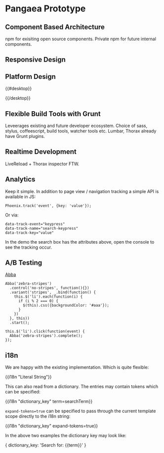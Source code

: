 Pangaea Prototype
=================

Component Based Architecture
----------------------------
npm for exisiting open source components. Private npm for future internal components.

Responsive Design
-----------------

Platform Design
---------------
{{#desktop}}

{{/desktop}}

Flexible Build Tools with Grunt
-------------------------------
Leveerages existing and future developer ecosystem. Choice of sass, stylus, coffeescript, build tools, watcher tools etc. Lumbar, Thorax already have Grunt plugins.

Realtime Development
--------------------
LiveReload + Thorax inspector FTW.

Analytics
---------
Keep it simple. In addition to page view / navigation tracking a simple API is available in JS:

    Phoenix.track('event', {key: 'value'});

Or via:

    data-track-event="keypress"
    data-track-name="search-keypress"
    data-track-key="value"

In the demo the search box has the attributes above, open the console to see the tracking occur.

A/B Testing
-----------
[Abba](https://github.com/maccman/abba)

    Abba('zebra-stripes')
      .control('no-stripes', function(){})
      .variant('stripes', _.bind(function() {
        this.$('li').each(function(i) {
          if (i % 2 === 0) {
            $(this).css({backgroundColor: '#aaa'});
          }
        })
      }, this))
      .start();

    this.$('li').click(function(event) {
      Abba('zebra-stripes').complete();
    });

i18n
----
We are happy with the existing implementation. Which is quite flexible:

  {{i18n "Literal String"}}

This can also read from a dictionary. The entries may contain tokens which can be specified:

  {{i18n "dictionary_key" term=searchTerm}}

`expand-tokens=true` can be specified to pass through the current template scope directly to the i18n string:

  {{i18n "dictionary_key" expand-tokens=true}}

In the above two examples the dictionary key may look like:

  {
    dictionary_key: 'Search for: {{term}}'
  }

